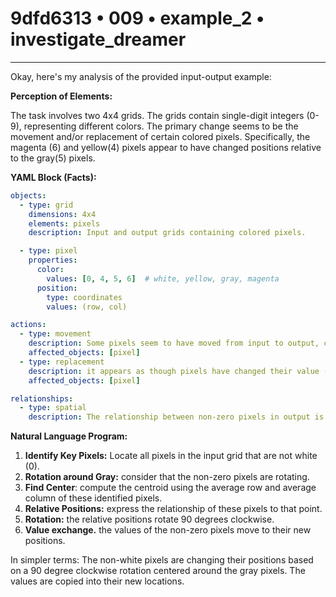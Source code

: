 # 9dfd6313 • 009 • example_2 • investigate_dreamer

---
Okay, here's my analysis of the provided input-output example:

**Perception of Elements:**

The task involves two 4x4 grids. The grids contain single-digit integers (0-9), representing different colors.  The primary change seems to be the movement and/or replacement of certain colored pixels. Specifically, the magenta (6) and yellow(4) pixels appear to have changed positions relative to the gray(5) pixels.

**YAML Block (Facts):**



```yaml
objects:
  - type: grid
    dimensions: 4x4
    elements: pixels
    description: Input and output grids containing colored pixels.

  - type: pixel
    properties:
      color:
        values: [0, 4, 5, 6]  # white, yellow, gray, magenta
      position:
        type: coordinates
        values: (row, col)

actions:
  - type: movement
    description: Some pixels seem to have moved from input to output, changing positions.
    affected_objects: [pixel]
  - type: replacement
    description: it appears as though pixels have changed their value (color)
    affected_objects: [pixel]

relationships:
  - type: spatial
    description: The relationship between non-zero pixels in output is a 90 degree clockwise rotation compared to input
```



**Natural Language Program:**

1.  **Identify Key Pixels:** Locate all pixels in the input grid that are not white (0).
2.  **Rotation around Gray:** consider that the non-zero pixels are rotating.
3.  **Find Center**: compute the centroid using the average row and average
    column of these identified pixels.
4.  **Relative Positions:** express the relationship of these pixels to that
    point.
5.  **Rotation:** the relative positions rotate 90 degrees clockwise.
6.  **Value exchange.** the values of the non-zero pixels move to their new
    positions.

In simpler terms: The non-white pixels are changing their positions based on a 90 degree clockwise rotation centered around the gray pixels. The values are copied into their new locations.

